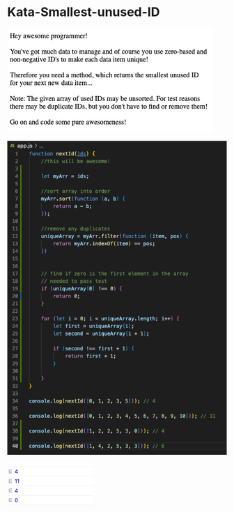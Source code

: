 # Kata-Smallest-unused-ID

![screen image](pic.png)

![code image](code.png)

![console image](con.png)